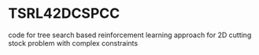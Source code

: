 # TSRL42DCSPCC
code for tree search based reinforcement learning approach for 2D cutting stock problem with complex constraints
